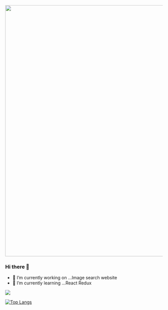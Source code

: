 <img src="https://github.com/verona-hub/verona-hub/blob/main/dosomething.jpg?raw=true" width="800px" />

### Hi there 👋

- 🔭 I’m currently working on ...Image search website
- 🌱 I’m currently learning ...React Redux

![](https://visitor-badge.laobi.icu/badge?page_id=verona-hub.verona-hub)

[![Top Langs](https://github-readme-stats.vercel.app/api/top-langs/?username=verona-hub)](https://github.com/verona-hub/github-readme-stats)
